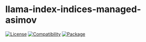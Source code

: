 # llama-index-indices-managed-asimov

[![License](https://img.shields.io/badge/license-Public%20Domain-blue.svg)](https://unlicense.org)
[![Compatibility](https://img.shields.io/python/required-version-toml?tomlFilePath=https%3A%2F%2Fraw.githubusercontent.com%2Fasimov-platform%2Fllama-index-indices-managed-asimov%2Frefs%2Fheads%2Fmaster%2Fpyproject.toml)](https://pypi.python.org/pypi/llama-index-indices-managed-asimov)
[![Package](https://img.shields.io/pypi/v/llama-index-indices-managed-asimov.svg)](https://pypi.python.org/pypi/llama-index-indices-managed-asimov)
